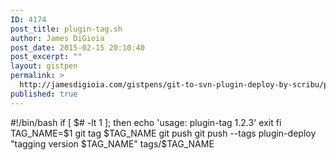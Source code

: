 ```yaml
---
ID: 4174
post_title: plugin-tag.sh
author: James DiGioia
post_date: 2015-02-15 20:10:40
post_excerpt: ""
layout: gistpen
permalink: >
  http://jamesdigioia.com/gistpens/git-to-svn-plugin-deploy-by-scribu/plugin-tag-sh/
published: true
---
```

#!/bin/bash if [ $# -lt 1 ]; then echo 'usage: plugin-tag 1.2.3' exit fi TAG_NAME=$1 git tag $TAG_NAME git push git push --tags plugin-deploy "tagging version $TAG_NAME" tags/$TAG_NAME